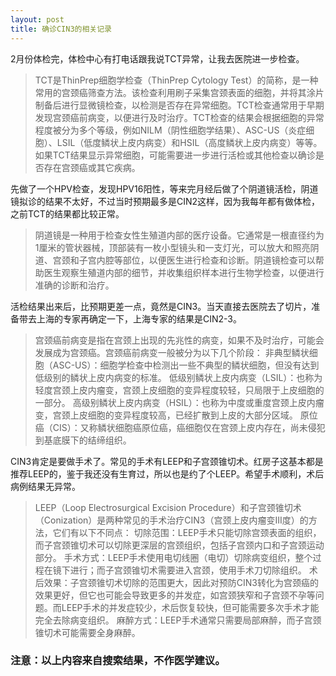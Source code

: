 ```yaml
---
layout: post
title: 确诊CIN3的相关记录
---
```


2月份体检完，体检中心有打电话跟我说TCT异常，让我去医院进一步检查。
> TCT是ThinPrep细胞学检查（ThinPrep Cytology Test）的简称，是一种常用的宫颈癌筛查方法。该检查利用刷子采集宫颈表面的细胞，并将其涂片制备后进行显微镜检查，以检测是否存在异常细胞。TCT检查通常用于早期发现宫颈癌前病变，以便进行及时治疗。TCT检查的结果会根据细胞的异常程度被分为多个等级，例如NILM（阴性细胞学结果）、ASC-US（炎症细胞）、LSIL（低度鳞状上皮内病变）和HSIL（高度鳞状上皮内病变）等等。如果TCT结果显示异常细胞，可能需要进一步进行活检或其他检查以确诊是否存在宫颈癌或其它疾病。

先做了一个HPV检查，发现HPV16阳性，等来完月经后做了个阴道镜活检，阴道镜拟诊的结果不太好，不过当时预期最多是CIN2这样，因为我每年都有做体检，之前TCT的结果都比较正常。
> 阴道镜是一种用于检查女性生殖道内部的医疗设备。它通常是一根直径约为1厘米的管状器械，顶部装有一枚小型镜头和一支灯光，可以放大和照亮阴道、宫颈和子宫内腔等部位，以便医生进行检查和诊断。阴道镜检查可以帮助医生观察生殖道内部的细节，并收集组织样本进行生物学检查，以便进行准确的诊断和治疗。

活检结果出来后，比预期更差一点，竟然是CIN3。当天直接去医院去了切片，准备带去上海的专家再确定一下，上海专家的结果是CIN2-3。
> 宫颈癌前病变是指在宫颈上出现的先兆性的病变，如果不及时治疗，可能会发展成为宫颈癌。宫颈癌前病变一般被分为以下几个阶段：
非典型鳞状细胞（ASC-US）：细胞学检查中检测出一些不典型的鳞状细胞，但没有达到低级别的鳞状上皮内病变的标准。
低级别鳞状上皮内病变（LSIL）：也称为轻度宫颈上皮内瘤变，宫颈上皮细胞的变异程度较轻，只局限于上皮细胞的一部分。
高级别鳞状上皮内病变（HSIL）：也称为中度或重度宫颈上皮内瘤变，宫颈上皮细胞的变异程度较高，已经扩散到上皮的大部分区域。
原位癌（CIS）：又称鳞状细胞癌原位癌，癌细胞仅在宫颈上皮内存在，尚未侵犯到基底膜下的结缔组织。

CIN3肯定是要做手术了。常见的手术有LEEP和子宫颈锥切术。红房子这基本都是推荐LEEP的，鉴于我还没有生育过，所以也是约了个LEEP。希望手术顺利，术后病例结果无异常。
> LEEP（Loop Electrosurgical Excision Procedure）和子宫颈锥切术（Conization）是两种常见的手术治疗CIN3（宫颈上皮内瘤变III度）的方法，它们有以下不同点：
切除范围：LEEP手术只能切除宫颈表面的组织，而子宫颈锥切术可以切除更深层的宫颈组织，包括子宫颈内口和子宫颈运动部分。
手术方式：LEEP手术使用电切线圈（电切）切除病变组织，整个过程在镜下进行；而子宫颈锥切术需要进入宫颈，使用手术刀切除组织。
术后效果：子宫颈锥切术切除的范围更大，因此对预防CIN3转化为宫颈癌的效果更好，但它也可能会导致更多的并发症，如宫颈狭窄和子宫颈不孕等问题。而LEEP手术的并发症较少，术后恢复较快，但可能需要多次手术才能完全去除病变组织。
麻醉方式：LEEP手术通常只需要局部麻醉，而子宫颈锥切术可能需要全身麻醉。

### 注意：以上内容来自搜索结果，不作医学建议。
